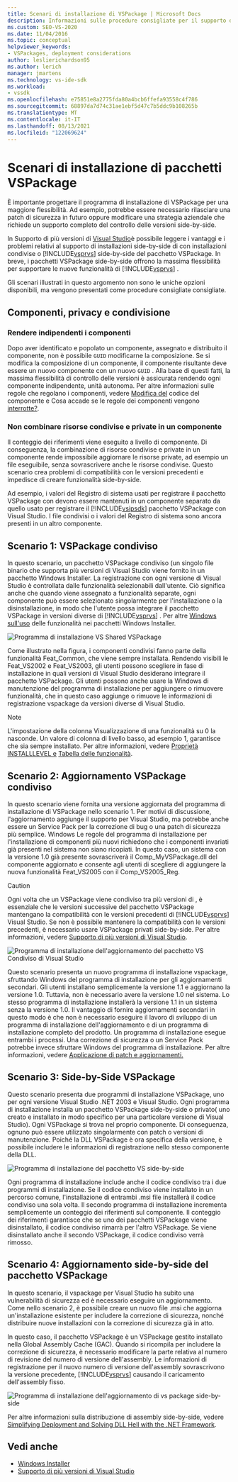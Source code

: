 ```yaml
---
title: Scenari di installazione di VSPackage | Microsoft Docs
description: Informazioni sulle procedure consigliate per il supporto di installazioni side-by-side di Visual Studio con installazioni condivise o side-by-side del pacchetto VSPackage.
ms.custom: SEO-VS-2020
ms.date: 11/04/2016
ms.topic: conceptual
helpviewer_keywords:
- VSPackages, deployment considerations
author: leslierichardson95
ms.author: lerich
manager: jmartens
ms.technology: vs-ide-sdk
ms.workload:
- vssdk
ms.openlocfilehash: e75851e8a2775fda80a4bcb6ffefa93558c4f786
ms.sourcegitcommit: 68897da7d74c31ae1ebf5d47c7b5ddc9b108265b
ms.translationtype: MT
ms.contentlocale: it-IT
ms.lasthandoff: 08/13/2021
ms.locfileid: "122069624"
---
```

# <a name="vspackage-setup-scenarios"></a>Scenari di installazione di pacchetti VSPackage

È importante progettare il programma di installazione di VSPackage per una maggiore flessibilità. Ad esempio, potrebbe essere necessario rilasciare una patch di sicurezza in futuro oppure modificare una strategia aziendale che richiede un supporto completo del controllo delle versioni side-by-side.

In Supporto di più versioni di [Visual Studio](../../extensibility/supporting-multiple-versions-of-visual-studio.md)è possibile leggere i vantaggi e i problemi relativi al supporto di installazioni side-by-side di con installazioni condivise o [!INCLUDE[vsprvs](../../code-quality/includes/vsprvs_md.md)] side-by-side del pacchetto VSPackage. In breve, i pacchetti VSPackage side-by-side offrono la massima flessibilità per supportare le nuove funzionalità di [!INCLUDE[vsprvs](../../code-quality/includes/vsprvs_md.md)] .

Gli scenari illustrati in questo argomento non sono le uniche opzioni disponibili, ma vengono presentati come procedure consigliate consigliate.

## <a name="components-privacy-and-sharing"></a>Componenti, privacy e condivisione

### <a name="make-your-components-independent"></a>Rendere indipendenti i componenti

Dopo aver identificato e popolato un componente, assegnato e distribuito il componente, non è possibile `GUID` modificarne la composizione. Se si modifica la composizione di un componente, il componente risultante deve essere un nuovo componente con un nuovo `GUID` . Alla base di questi fatti, la massima flessibilità di controllo delle versioni è assicurata rendendo ogni componente indipendente, unità autonoma. Per altre informazioni sulle regole che regolano i componenti, vedere [Modifica del](/windows/desktop/Msi/changing-the-component-code) codice del componente e Cosa accade se le regole dei componenti vengono [interrotte?](/windows/desktop/Msi/what-happens-if-the-component-rules-are-broken).

### <a name="do-not-mix-shared-and-private-resources-in-a-component"></a>Non combinare risorse condivise e private in un componente

Il conteggio dei riferimenti viene eseguito a livello di componente. Di conseguenza, la combinazione di risorse condivise e private in un componente rende impossibile aggiornare le risorse private, ad esempio un file eseguibile, senza sovrascrivere anche le risorse condivise. Questo scenario crea problemi di compatibilità con le versioni precedenti e impedisce di creare funzionalità side-by-side.

Ad esempio, i valori del Registro di sistema usati per registrare il pacchetto VSPackage con devono essere mantenuti in un componente separato da quello usato per registrare il [!INCLUDE[vsipsdk](../../extensibility/includes/vsipsdk_md.md)] pacchetto VSPackage con Visual Studio. I file condivisi o i valori del Registro di sistema sono ancora presenti in un altro componente.

## <a name="scenario-1-shared-vspackage"></a>Scenario 1: VSPackage condiviso

In questo scenario, un pacchetto VSPackage condiviso (un singolo file binario che supporta più versioni di Visual Studio viene fornito in un pacchetto Windows Installer. La registrazione con ogni versione di Visual Studio è controllata dalle funzionalità selezionabili dall'utente. Ciò significa anche che quando viene assegnato a funzionalità separate, ogni componente può essere selezionato singolarmente per l'installazione o la disinstallazione, in modo che l'utente possa integrare il pacchetto VSPackage in versioni diverse di [!INCLUDE[vsprvs](../../code-quality/includes/vsprvs_md.md)] . Per altre [Windows sull'uso](/windows/desktop/Msi/windows-installer-features) delle funzionalità nei pacchetti Windows Installer.

![Programma di installazione VS Shared VSPackage](../../extensibility/internals/media/vs_sharedpackage.gif "VS_SharedPackage")

Come illustrato nella figura, i componenti condivisi fanno parte della funzionalità Feat_Common, che viene sempre installata. Rendendo visibili le Feat_VS2002 e Feat_VS2003, gli utenti possono scegliere in fase di installazione in quali versioni di Visual Studio desiderano integrare il pacchetto VSPackage. Gli utenti possono anche usare la Windows di manutenzione del programma di installazione per aggiungere o rimuovere funzionalità, che in questo caso aggiunge o rimuove le informazioni di registrazione vspackage da versioni diverse di Visual Studio.

> [!NOTE]
> L'impostazione della colonna Visualizzazione di una funzionalità su 0 la nasconde. Un valore di colonna di livello basso, ad esempio 1, garantisce che sia sempre installato. Per altre informazioni, vedere [Proprietà INSTALLLEVEL e](/windows/desktop/Msi/installlevel) [Tabella delle funzionalità](/windows/desktop/Msi/feature-table).

## <a name="scenario-2-shared-vspackage-update"></a>Scenario 2: Aggiornamento VSPackage condiviso

In questo scenario viene fornita una versione aggiornata del programma di installazione di VSPackage nello scenario 1. Per motivi di discussione, l'aggiornamento aggiunge il supporto per Visual Studio, ma potrebbe anche essere un Service Pack per la correzione di bug o una patch di sicurezza più semplice. Windows Le regole del programma di installazione per l'installazione di componenti più nuovi richiedono che i componenti invariati già presenti nel sistema non siano ricopiati. In questo caso, un sistema con la versione 1.0 già presente sovrascriverà il Comp_MyVSPackage.dll del componente aggiornato e consente agli utenti di scegliere di aggiungere la nuova funzionalità Feat_VS2005 con il Comp_VS2005_Reg.

> [!CAUTION]
> Ogni volta che un VSPackage viene condiviso tra più versioni di , è essenziale che le versioni successive del pacchetto VSPackage mantengano la compatibilità con le versioni precedenti di [!INCLUDE[vsprvs](../../code-quality/includes/vsprvs_md.md)] Visual Studio. Se non è possibile mantenere la compatibilità con le versioni precedenti, è necessario usare VSPackage privati side-by-side. Per altre informazioni, vedere [Supporto di più versioni di Visual Studio](../../extensibility/supporting-multiple-versions-of-visual-studio.md).

![Programma di installazione dell'aggiornamento del pacchetto VS Condiviso di Visual Studio](../../extensibility/internals/media/vs_sharedpackageupdate.gif "VS_SharedPackageUpdate")

Questo scenario presenta un nuovo programma di installazione vspackage, sfruttando Windows del programma di installazione per gli aggiornamenti secondari. Gli utenti installano semplicemente la versione 1.1 e aggiornano la versione 1.0. Tuttavia, non è necessario avere la versione 1.0 nel sistema. Lo stesso programma di installazione installerà la versione 1.1 in un sistema senza la versione 1.0. Il vantaggio di fornire aggiornamenti secondari in questo modo è che non è necessario eseguire il lavoro di sviluppo di un programma di installazione dell'aggiornamento e di un programma di installazione completo del prodotto. Un programma di installazione esegue entrambi i processi. Una correzione di sicurezza o un Service Pack potrebbe invece sfruttare Windows del programma di installazione. Per altre informazioni, vedere [Applicazione di patch e aggiornamenti.](/windows/desktop/Msi/patching-and-upgrades)

## <a name="scenario-3-side-by-side-vspackage"></a>Scenario 3: Side-by-Side VSPackage

Questo scenario presenta due programmi di installazione VSPackage, uno per ogni versione Visual Studio .NET 2003 e Visual Studio. Ogni programma di installazione installa un pacchetto VSPackage side-by-side o privato( uno creato e installato in modo specifico per una particolare versione di Visual Studio). Ogni VSPackage si trova nel proprio componente. Di conseguenza, ognuno può essere utilizzato singolarmente con patch o versioni di manutenzione. Poiché la DLL VSPackage è ora specifica della versione, è possibile includere le informazioni di registrazione nello stesso componente della DLL.

![Programma di installazione del pacchetto VS side-by-side](../../extensibility/internals/media/vs_sbys_package.gif "VS_SbyS_Package")

Ogni programma di installazione include anche il codice condiviso tra i due programmi di installazione. Se il codice condiviso viene installato in un percorso comune, l'installazione di entrambi .msi file installerà il codice condiviso una sola volta. Il secondo programma di installazione incrementa semplicemente un conteggio dei riferimenti sul componente. Il conteggio dei riferimenti garantisce che se uno dei pacchetti VSPackage viene disinstallato, il codice condiviso rimarrà per l'altro VSPackage. Se viene disinstallato anche il secondo VSPackage, il codice condiviso verrà rimosso.

## <a name="scenario-4-side-by-side-vspackage-update"></a>Scenario 4: Aggiornamento side-by-side del pacchetto VSPackage

In questo scenario, il vspackage per Visual Studio ha subito una vulnerabilità di sicurezza ed è necessario eseguire un aggiornamento. Come nello scenario 2, è possibile creare un nuovo file .msi che aggiorna un'installazione esistente per includere la correzione di sicurezza, nonché distribuire nuove installazioni con la correzione di sicurezza già in atto.

In questo caso, il pacchetto VSPackage è un VSPackage gestito installato nella Global Assembly Cache (GAC). Quando si ricompila per includere la correzione di sicurezza, è necessario modificare la parte relativa al numero di revisione del numero di versione dell'assembly. Le informazioni di registrazione per il nuovo numero di versione dell'assembly sovrascrivono la versione precedente, [!INCLUDE[vsprvs](../../code-quality/includes/vsprvs_md.md)] causando il caricamento dell'assembly fisso.

![Programma di installazione dell'aggiornamento di vs package side-by-side](../../extensibility/internals/media/vs_sbys_packageupdate.gif "VS_SbyS_PackageUpdate")

Per altre informazioni sulla distribuzione di assembly side-by-side, vedere [Simplifying Deployment and Solving DLL Hell with the .NET Framework](/previous-versions/dotnet/articles/ms973843(v=msdn.10)).

## <a name="see-also"></a>Vedi anche

- [Windows Installer](/windows/desktop/Msi/windows-installer-portal)
- [Supporto di più versioni di Visual Studio](../../extensibility/supporting-multiple-versions-of-visual-studio.md)